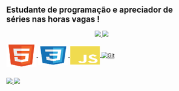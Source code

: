 ## Estudante de programação e apreciador de séries nas horas vagas !


<div align="center">
  <a href="https://github.com/celinxt">
  <img height="150em" src="https://github-readme-stats.vercel.app/api?username=celinxt&show_icons=true&theme=react&include_all_commits=true&count_private=true"/>
  <img height="150em" src="https://github-readme-stats.vercel.app/api/top-langs/?username=celinxt&theme=react&layout=compact"/> 
</div>

<div style="display: inline_block"><br>
  <img align="center" alt="HTML" height="60" width="80" src="https://raw.githubusercontent.com/devicons/devicon/master/icons/html5/html5-original.svg">
  <img align="center" alt="CSS" height="50" width="80" src="https://raw.githubusercontent.com/devicons/devicon/master/icons/css3/css3-original.svg">
  <img align="center" alt="JS" height="50" width="80" src="https://raw.githubusercontent.com/devicons/devicon/master/icons/javascript/javascript-plain.svg">
  <img align="center" alt="Git" height="50" width=80" src="https://cdn.jsdelivr.net/gh/devicons/devicon/icons/git/git-original.svg">
</div>
  
 ##
  
 <a href="https://www.linkedin.com/in/marcelo-fianco-gomes-a62a51212/" target="_blank">
   <img src="https://img.shields.io/badge/-LinkedIn-%230077B5?style=for-the-badge&logo=linkedin&logoColor=white" target="_blank">
 </a>
 <a href = "mailto:marceloalphawolf@gmail.com">
   <img src="https://img.shields.io/badge/-Gmail-%23333?style=for-the-badge&logo=gmail&logoColor=white" target="_blank">
 </a>
 
  
  <!--![Snake animation](https://github.com/celinxt/celinxt/blob/output/github-contribution-grid-snake.svg)-->
